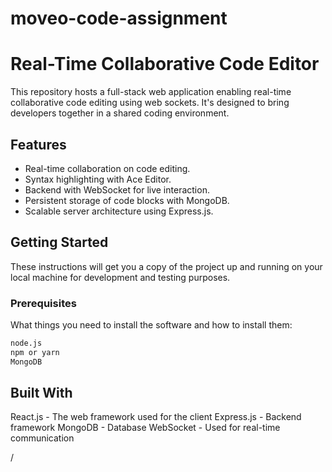 # moveo-code-assignment
# Real-Time Collaborative Code Editor
This repository hosts a full-stack web application enabling real-time collaborative code editing using web sockets. It's designed to bring developers together in a shared coding environment.

## Features

- Real-time collaboration on code editing.
- Syntax highlighting with Ace Editor.
- Backend with WebSocket for live interaction.
- Persistent storage of code blocks with MongoDB.
- Scalable server architecture using Express.js.

## Getting Started

These instructions will get you a copy of the project up and running on your local machine for development and testing purposes.

### Prerequisites

What things you need to install the software and how to install them:

```bash
node.js
npm or yarn
MongoDB

```

## Built With

React.js - The web framework used for the client
Express.js - Backend framework
MongoDB - Database
WebSocket - Used for real-time communication

/
